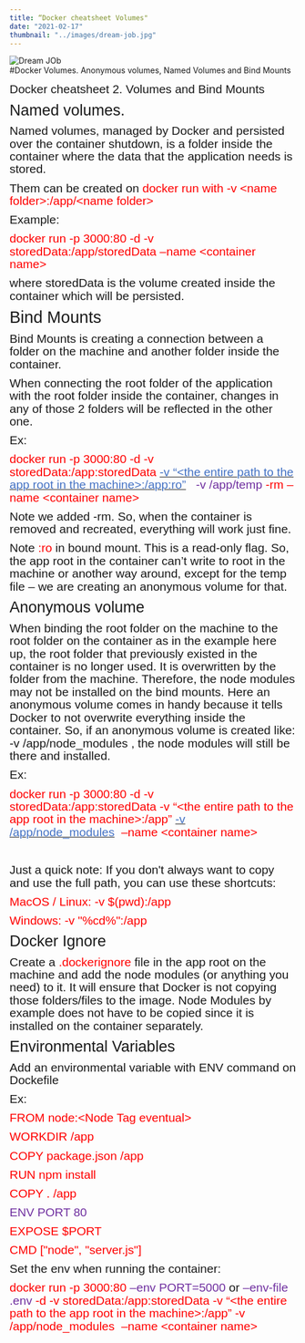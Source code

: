 ```yaml
---
title: “Docker cheatsheet Volumes"
date: "2021-02-17"
thumbnail: "../images/dream-job.jpg"
---
```


![Dream JOb](../images/2021/docker.png)
<br>
#Docker Volumes. Anonymous volumes, Named Volumes and Bind Mounts
<br>

<p style='margin-top:0in;margin-right:0in;margin-bottom:8.0pt;margin-left:0in;line-height:107%;font-size:15px;font-family:"Calibri",sans-serif;'><span style="font-size:21px;line-height:107%;">Docker cheatsheet 2. Volumes and Bind Mounts</span></p>
<p style='margin-top:0in;margin-right:0in;margin-bottom:8.0pt;margin-left:0in;line-height:107%;font-size:15px;font-family:"Calibri",sans-serif;'><span style="font-size:27px;line-height:107%;">Named volumes.</span></p>
<p style='margin-top:0in;margin-right:0in;margin-bottom:8.0pt;margin-left:0in;line-height:107%;font-size:15px;font-family:"Calibri",sans-serif;'><span style="font-size:21px;line-height:107%;">Named volumes, managed by Docker and persisted over the container shutdown, is a folder inside the container where the data that the application needs is stored.&nbsp;</span></p>
<p style='margin-top:0in;margin-right:0in;margin-bottom:8.0pt;margin-left:0in;line-height:107%;font-size:15px;font-family:"Calibri",sans-serif;'><span style="font-size:21px;line-height:107%;">Them can be created on <span style="color:red;">docker run with -v &lt;name folder&gt;:/app/&lt;name folder&gt;</span></span></p>
<p style='margin-top:0in;margin-right:0in;margin-bottom:8.0pt;margin-left:0in;line-height:107%;font-size:15px;font-family:"Calibri",sans-serif;'><span style="font-size:21px;line-height:107%;">Example:&nbsp;</span></p>
<p style='margin-top:0in;margin-right:0in;margin-bottom:8.0pt;margin-left:0in;line-height:107%;font-size:15px;font-family:"Calibri",sans-serif;'><span style="font-size:21px;line-height:107%;color:red;">docker run -p 3000:80 -d -v storedData:/app/storedData &ndash;name &lt;container name&gt;&nbsp;</span></p>
<p style='margin-top:0in;margin-right:0in;margin-bottom:8.0pt;margin-left:0in;line-height:107%;font-size:15px;font-family:"Calibri",sans-serif;'><span style="font-size:21px;line-height:107%;">where storedData is the volume created inside the container which will be persisted.</span></p>
<p style='margin-top:0in;margin-right:0in;margin-bottom:8.0pt;margin-left:0in;line-height:107%;font-size:15px;font-family:"Calibri",sans-serif;'><span style="font-size:29px;line-height:107%;">Bind Mounts</span></p>
<p style='margin-top:0in;margin-right:0in;margin-bottom:8.0pt;margin-left:0in;line-height:107%;font-size:15px;font-family:"Calibri",sans-serif;'><span style="font-size:21px;line-height:107%;">Bind Mounts is creating a connection between a folder on the machine and another folder inside the container.&nbsp;</span></p>
<p style='margin-top:0in;margin-right:0in;margin-bottom:8.0pt;margin-left:0in;line-height:107%;font-size:15px;font-family:"Calibri",sans-serif;'><span style="font-size:21px;line-height:107%;">When connecting the root folder of the application with the root folder inside the container, changes in any of those 2 folders will be reflected in the other one.&nbsp;</span></p>
<p style='margin-top:0in;margin-right:0in;margin-bottom:8.0pt;margin-left:0in;line-height:107%;font-size:15px;font-family:"Calibri",sans-serif;'><span style="font-size:21px;line-height:107%;">Ex:&nbsp;</span></p>
<p style='margin-top:0in;margin-right:0in;margin-bottom:8.0pt;margin-left:0in;line-height:107%;font-size:15px;font-family:"Calibri",sans-serif;'><span style="font-size:21px;line-height:107%;color:red;">docker run -p 3000:80 -d -v storedData:/app:storedData&nbsp;</span><u><span style="font-size:21px;line-height:107%;color:#4472C4;">-v &ldquo;&lt;the entire path to the app root in the machine&gt;:/app:ro&rdquo;</span></u><span style="font-size:21px;line-height:107%;color:#4472C4;">&nbsp; &nbsp;</span><span style="font-size:21px;line-height:107%;color:#7030A0;">-v /app/temp&nbsp;</span><span style="font-size:21px;line-height:107%;color:red;">-rm &ndash;name &lt;container name&gt;</span></p>
<p style='margin-top:0in;margin-right:0in;margin-bottom:8.0pt;margin-left:0in;line-height:107%;font-size:15px;font-family:"Calibri",sans-serif;'><span style="font-size:21px;line-height:107%;">Note we added -rm. So, when the container is removed and recreated, everything will work just fine.&nbsp;</span></p>
<p style='margin-top:0in;margin-right:0in;margin-bottom:8.0pt;margin-left:0in;line-height:107%;font-size:15px;font-family:"Calibri",sans-serif;'><span style="font-size:21px;line-height:107%;">Note <span style="color:red;">:ro&nbsp;</span>in bound mount. This is a read-only flag. So, the app root in the container can&rsquo;t write to root in the machine or another way around, except for the temp file &ndash; we are creating an anonymous volume for that.&nbsp;</span></p>
<p style='margin-top:0in;margin-right:0in;margin-bottom:8.0pt;margin-left:0in;line-height:107%;font-size:15px;font-family:"Calibri",sans-serif;'><span style="font-size:27px;line-height:107%;">Anonymous volume</span></p>
<p style='margin-top:0in;margin-right:0in;margin-bottom:8.0pt;margin-left:0in;line-height:107%;font-size:15px;font-family:"Calibri",sans-serif;'><span style="font-size:21px;line-height:107%;">When binding the root folder on the machine to the root folder on the container as in the example here up, the root folder that previously existed in the container is no longer used. It is overwritten by the folder from the machine. Therefore, the node modules may not be installed on the bind mounts. Here an anonymous volume comes in handy because it tells Docker to not overwrite everything inside the container. So, if an anonymous volume is created like: -v /app/node_modules , the node modules will still be there and installed.&nbsp;</span></p>
<p style='margin-top:0in;margin-right:0in;margin-bottom:8.0pt;margin-left:0in;line-height:107%;font-size:15px;font-family:"Calibri",sans-serif;'><span style="font-size:21px;line-height:107%;">Ex:&nbsp;</span></p>
<p style='margin-top:0in;margin-right:0in;margin-bottom:8.0pt;margin-left:0in;line-height:107%;font-size:15px;font-family:"Calibri",sans-serif;'><span style="font-size:21px;line-height:107%;color:red;">docker run -p 3000:80 -d -v storedData:/app:storedData -v &ldquo;&lt;the entire path to the app root in the machine&gt;:/app&rdquo;&nbsp;</span><u><span style="font-size:21px;line-height:107%;color:#4472C4;">-v /app/node_modules</span></u><span style="font-size:21px;line-height:107%;color:red;">&nbsp; &ndash;name &lt;container name&gt;</span></p>
<p style='margin-top:0in;margin-right:0in;margin-bottom:8.0pt;margin-left:0in;line-height:107%;font-size:15px;font-family:"Calibri",sans-serif;'><span style="font-size:21px;line-height:107%;color:red;">&nbsp;</span></p>
<p style='margin-top:0in;margin-right:0in;margin-bottom:8.0pt;margin-left:0in;line-height:107%;font-size:15px;font-family:"Calibri",sans-serif;'><span style="font-size:21px;line-height:107%;">Just a quick note: If you don&apos;t always want to copy and use the full path, you can use these shortcuts:</span></p>
<p style='margin-top:0in;margin-right:0in;margin-bottom:8.0pt;margin-left:0in;line-height:107%;font-size:15px;font-family:"Calibri",sans-serif;'><span style="font-size:21px;line-height:107%;color:red;">MacOS / Linux: -v $(pwd):/app</span></p>
<p style='margin-top:0in;margin-right:0in;margin-bottom:8.0pt;margin-left:0in;line-height:107%;font-size:15px;font-family:"Calibri",sans-serif;'><span style="font-size:21px;line-height:107%;color:red;">Windows: -v &quot;%cd%&quot;:/app</span></p>
<p style='margin-top:0in;margin-right:0in;margin-bottom:8.0pt;margin-left:0in;line-height:107%;font-size:15px;font-family:"Calibri",sans-serif;'><span style="font-size:27px;line-height:107%;">Docker Ignore</span></p>
<p style='margin-top:0in;margin-right:0in;margin-bottom:8.0pt;margin-left:0in;line-height:107%;font-size:15px;font-family:"Calibri",sans-serif;'><span style="font-size:21px;line-height:107%;">Create a <span style="color:red;">.dockerignore&nbsp;</span>file in the app root on the machine and add the node modules (or anything you need) to it. It will ensure that Docker is not copying those folders/files to the image. Node Modules by example does not have to be copied since it is installed on the container separately.</span></p>
<p style='margin-top:0in;margin-right:0in;margin-bottom:8.0pt;margin-left:0in;line-height:107%;font-size:15px;font-family:"Calibri",sans-serif;'><span style="font-size:27px;line-height:107%;">Environmental Variables</span></p>
<p style='margin-top:0in;margin-right:0in;margin-bottom:8.0pt;margin-left:0in;line-height:107%;font-size:15px;font-family:"Calibri",sans-serif;'><span style="font-size:21px;line-height:107%;">Add an environmental variable with ENV command on Dockefile</span></p>
<p style='margin-top:0in;margin-right:0in;margin-bottom:8.0pt;margin-left:0in;line-height:107%;font-size:15px;font-family:"Calibri",sans-serif;'><span style="font-size:21px;line-height:107%;">Ex:&nbsp;</span></p>
<p style='margin-top:0in;margin-right:0in;margin-bottom:8.0pt;margin-left:0in;line-height:107%;font-size:15px;font-family:"Calibri",sans-serif;'><span style="font-size:21px;line-height:107%;color:red;">FROM node:&lt;Node Tag eventual&gt;</span></p>
<p style='margin-top:0in;margin-right:0in;margin-bottom:8.0pt;margin-left:0in;line-height:107%;font-size:15px;font-family:"Calibri",sans-serif;'><span style="font-size:21px;line-height:107%;color:red;">WORKDIR /app</span></p>
<p style='margin-top:0in;margin-right:0in;margin-bottom:8.0pt;margin-left:0in;line-height:107%;font-size:15px;font-family:"Calibri",sans-serif;'><span style="font-size:21px;line-height:107%;color:red;">COPY package.json /app</span></p>
<p style='margin-top:0in;margin-right:0in;margin-bottom:8.0pt;margin-left:0in;line-height:107%;font-size:15px;font-family:"Calibri",sans-serif;'><span style="font-size:21px;line-height:107%;color:red;">RUN npm install</span></p>
<p style='margin-top:0in;margin-right:0in;margin-bottom:8.0pt;margin-left:0in;line-height:107%;font-size:15px;font-family:"Calibri",sans-serif;'><span style="font-size:21px;line-height:107%;color:red;">COPY . /app</span></p>
<p style='margin-top:0in;margin-right:0in;margin-bottom:8.0pt;margin-left:0in;line-height:107%;font-size:15px;font-family:"Calibri",sans-serif;'><span style="font-size:21px;line-height:107%;color:#7030A0;">ENV PORT 80</span></p>
<p style='margin-top:0in;margin-right:0in;margin-bottom:8.0pt;margin-left:0in;line-height:107%;font-size:15px;font-family:"Calibri",sans-serif;'><span style="font-size:21px;line-height:107%;color:red;">EXPOSE $PORT</span></p>
<p style='margin-top:0in;margin-right:0in;margin-bottom:8.0pt;margin-left:0in;line-height:107%;font-size:15px;font-family:"Calibri",sans-serif;'><span style="font-size:21px;line-height:107%;color:red;">CMD [&quot;node&quot;, &quot;server.js&quot;]</span></p>
<p style='margin-top:0in;margin-right:0in;margin-bottom:8.0pt;margin-left:0in;line-height:107%;font-size:15px;font-family:"Calibri",sans-serif;'><span style="font-size:21px;line-height:107%;">Set the env when running the container:&nbsp;</span></p>
<p style='margin-top:0in;margin-right:0in;margin-bottom:8.0pt;margin-left:0in;line-height:107%;font-size:15px;font-family:"Calibri",sans-serif;'><span style="font-size:21px;line-height:107%;color:red;">docker run -p 3000:80&nbsp;</span><span style="font-size:21px;line-height:107%;color:#7030A0;">&ndash;env PORT=5000&nbsp;</span><span style="font-size:21px;line-height:107%;">or<span style="color:#7030A0;">&nbsp;&ndash;env-file .env&nbsp;</span><span style="color:red;">-d -v storedData:/app:storedData -v &ldquo;&lt;the entire path to the app root in the machine&gt;:/app&rdquo; -v /app/node_modules &nbsp;&ndash;name &lt;container name&gt;</span></span></p>

